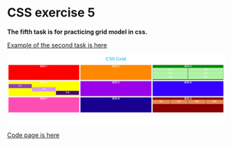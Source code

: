 # CSS exercise 5

**The fifth task is for practicing grid model in css.**

[Example of the second task is here](https://yaninatrekhleb.github.io/learn-html-css/css/exercise-5/learn-css-grid.html)

![How it looks](css-grid.png)

[Code page is here]()